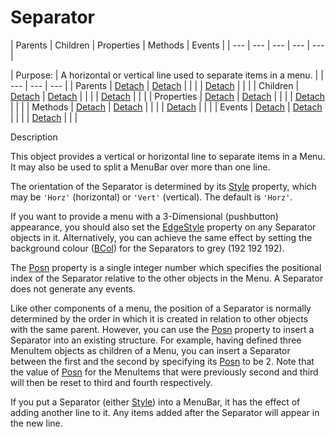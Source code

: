 




<h1 class="heading"><span class="name">Separator</span></h1>
| Parents | Children | Properties | Methods | Events |
| --- | --- | --- | --- | ---  |

| Purpose: | A horizontal or vertical line used to separate items in a menu. |
| --- | --- | ---  |
| Parents | [Detach](./detach.md) | [Detach](./detach.md) |  |  |
| [Detach](./detach.md) |  |  |
| Children | [Detach](./detach.md) | [Detach](./detach.md) |  |  |
| [Detach](./detach.md) |  |  |
| Properties | [Detach](./detach.md) | [Detach](./detach.md) |  |  |
| [Detach](./detach.md) |  |  |
| Methods | [Detach](./detach.md) | [Detach](./detach.md) |  |  |
| [Detach](./detach.md) |  |  |
| Events | [Detach](./detach.md) | [Detach](./detach.md) |  |  |
| [Detach](./detach.md) |  |  |


Description


This object provides a vertical or horizontal line to separate items in a Menu. It may also be used to split a MenuBar over more than one line.



The orientation of the Separator is determined by its [Style](./style.md) property, which may be `'Horz'` (horizontal) or `'Vert'` (vertical). The default is `'Horz'`.


If you want to provide a menu with a 3-Dimensional (pushbutton) appearance, you should also set the [EdgeStyle](./edgestyle.md) property on any Separator objects in it. Alternatively, you can achieve the same effect by setting the background colour ([BCol](./bcol.md)) for the Separators to grey (192 192 192).


The [Posn](./posn.md) property is a single integer number which specifies the positional index of the Separator relative to the other objects in the Menu. A Separator does not generate any events.


Like other components of a menu, the position of a Separator is normally determined by the order in which it is created in relation to other objects with the same parent. However, you can use the [Posn](./posn.md) property to insert a Separator into an existing structure. For example, having defined three MenuItem objects as children of a Menu, you can insert a Separator between the first and the second by specifying its [Posn](./posn.md) to be 2. Note that the value of [Posn](./posn.md) for the MenuItems that were previously second and third will then be reset to third and fourth respectively.


If you put a Separator (either [Style](./style.md)) into a MenuBar, it has the effect of adding another line to it. Any items added after the Separator will appear in the new line.


